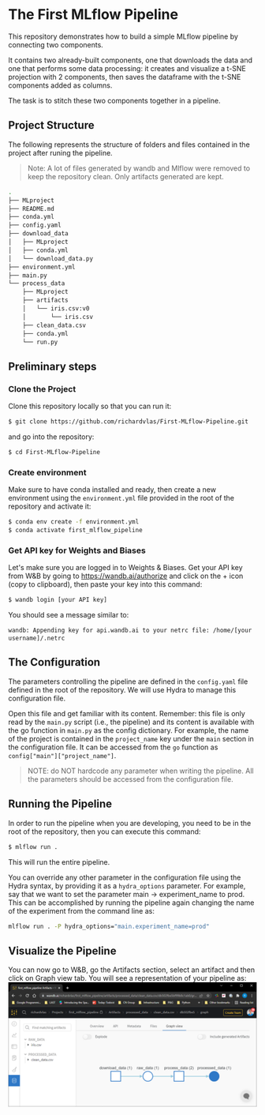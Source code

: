 # The First MLflow Pipeline
This repository demonstrates how to build a simple MLflow pipeline by connecting two components.

It contains two already-built components, one that downloads the data and one that performs some data processing: it creates and visualize 
a t-SNE projection with 2 components, then saves the dataframe with the t-SNE components added as columns. 

The task is to stitch these two components together in a pipeline.

## Project Structure

The following represents the structure of folders and files contained in the project after runing the pipeline.

> Note: A lot of files generated by wandb and Mlflow were removed to keep the repository clean. Only artifacts generated are kept.

```bash
.
├── MLproject
├── README.md
├── conda.yml
├── config.yaml
├── download_data
│   ├── MLproject
│   ├── conda.yml
│   └── download_data.py
├── environment.yml
├── main.py
└── process_data
    ├── MLproject
    ├── artifacts
    │   └── iris.csv:v0
    │       └── iris.csv
    ├── clean_data.csv
    ├── conda.yml
    └── run.py
```


## Preliminary steps
### Clone the Project
Clone this repository locally so that you can run it:

```bash
$ git clone https://github.com/richardvlas/First-MLflow-Pipeline.git
```
and go into the repository:

```bash
$ cd First-MLflow-Pipeline
```

### Create environment

Make sure to have conda installed and ready, then create a new environment using the `environment.yml` file provided in the root of the repository and activate it:

```bash
$ conda env create -f environment.yml
$ conda activate first_mlflow_pipeline 
```

### Get API key for Weights and Biases

Let's make sure you are logged in to Weights & Biases. Get your API key from W&B by going to https://wandb.ai/authorize and click on the + icon (copy to clipboard), then paste your key into this command:

```bash
$ wandb login [your API key]
```

You should see a message similar to:

```
wandb: Appending key for api.wandb.ai to your netrc file: /home/[your username]/.netrc
```

## The Configuration
The parameters controlling the pipeline are defined in the `config.yaml` file defined in the root of the repository. We will use Hydra to manage this configuration file. 

Open this file and get familiar with its content. Remember: this file is only read by the `main.py` script (i.e., the pipeline) and its content is available with the go function in `main.py` as the config dictionary. For example, the name of the project is contained in the `project_name` key under the `main` section in the configuration file. It can be accessed from the `go` function as `config["main"]["project_name"]`.

> NOTE: do NOT hardcode any parameter when writing the pipeline. All the parameters should be accessed from the configuration file.

## Running the Pipeline
In order to run the pipeline when you are developing, you need to be in the root of the repository, then you can execute this command:

```bash
$ mlflow run .
```

This will run the entire pipeline.

You can override any other parameter in the configuration file using the Hydra syntax, by providing it as a `hydra_options` parameter. For example, say that we want to set the parameter main -> experiment_name to prod. This can be accomplished by running the pipeline again changing the name of the experiment from the command line as:

```bash
mlflow run . -P hydra_options="main.experiment_name=prod"
```

## Visualize the Pipeline
You can now go to W&B, go the Artifacts section, select an artifact and then click on Graph view tab. You will see a representation of your pipeline as:
   ![screenshot](first_pipeline.png "first pipeline")
